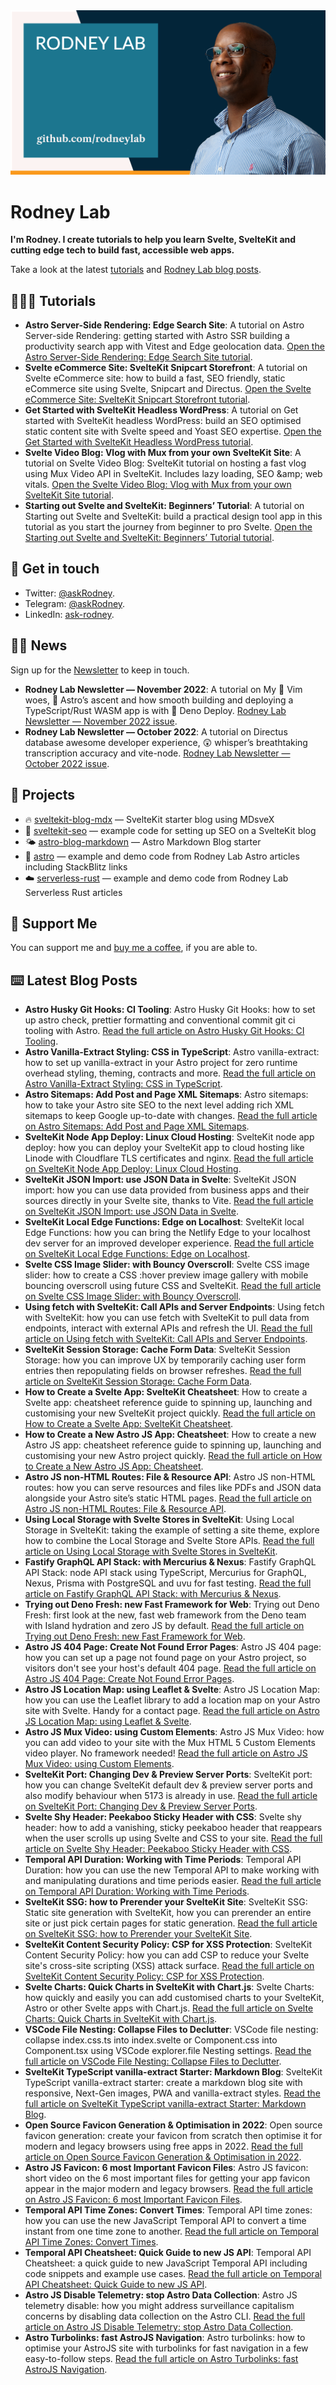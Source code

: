<img src="./images/rodneylab-github.png" alt="Rodney Lab Github banner">

# Rodney Lab
**I'm Rodney. I create tutorials to help you learn Svelte, SvelteKit and cutting edge tech to build fast, accessible web apps.**

Take a look at the latest <a aria-label="See latest Rodney Lab projects" href="https://plus.rodneylab.com/tutorials" rel="noopener">tutorials</a> and <a aria-label="See latest Rodney Lab projects" href="https://rodneylab.com/blog/" rel="noopener">Rodney Lab blog posts</a>.

## 🧑🏽‍🎓 Tutorials

<!-- TUTORIAL-LIST:START -->
- **Astro Server-Side Rendering: Edge Search Site**: A tutorial on Astro Server-side Rendering: getting started with Astro SSR building a productivity search app with Vitest and Edge geolocation data. <a aria-label="Read Rodney Lab post on Astro Server-Side Rendering: Edge Search Site" href="https://plus.rodneylab.com/tutorials/astro-server-side-rendering" rel="noopener">Open the Astro Server-Side Rendering: Edge Search Site tutorial</a>.
- **Svelte eCommerce Site: SvelteKit Snipcart Storefront**: A tutorial on Svelte eCommerce site: how to build a fast, SEO friendly, static eCommerce site using Svelte, Snipcart and Directus. <a aria-label="Read Rodney Lab post on Svelte eCommerce Site: SvelteKit Snipcart Storefront" href="https://plus.rodneylab.com/tutorials/svelte-ecommerce-site" rel="noopener">Open the Svelte eCommerce Site: SvelteKit Snipcart Storefront tutorial</a>.
- **Get Started with SvelteKit Headless WordPress**: A tutorial on Get started with SvelteKit headless WordPress: build an SEO optimised static content site with Svelte speed and Yoast SEO expertise. <a aria-label="Read Rodney Lab post on Get Started with SvelteKit Headless WordPress" href="https://plus.rodneylab.com/tutorials/get-started-sveltekit-headless-wordpress" rel="noopener">Open the Get Started with SvelteKit Headless WordPress tutorial</a>.
- **Svelte Video Blog: Vlog with Mux from your own SvelteKit Site**: A tutorial on Svelte Video Blog: SvelteKit tutorial on hosting a fast vlog using Mux Video API in SvelteKit. Includes lazy loading, SEO &amp;amp; web vitals. <a aria-label="Read Rodney Lab post on Svelte Video Blog: Vlog with Mux from your own SvelteKit Site" href="https://plus.rodneylab.com/tutorials/svelte-video-blog" rel="noopener">Open the Svelte Video Blog: Vlog with Mux from your own SvelteKit Site tutorial</a>.
- **Starting out Svelte and SvelteKit: Beginners’ Tutorial**: A tutorial on Starting out Svelte and SvelteKit: build a practical design tool app in this tutorial as you start the journey from beginner to pro Svelte. <a aria-label="Read Rodney Lab post on Starting out Svelte and SvelteKit: Beginners’ Tutorial" href="https://plus.rodneylab.com/tutorials/starting-out-svelte-sveltekit" rel="noopener">Open the Starting out Svelte and SvelteKit: Beginners’ Tutorial tutorial</a>.<!-- TUTORIAL-LIST:END -->


## 📱 Get in touch

- Twitter: <a aria-label="Direct message Rodney Lab on twitter" href="https://twitter.com/messages/compose?recipient_id=1323579817258831875" target="_blank" rel="nofollow noopener noreferrer">@askRodney</a>.
- Telegram: <a aria-label="Direct message Rodney Lab on Telegram" href="https://t.me/askRodney" target="_blank" rel="nofollow noopener noreferrer">@askRodney</a>.
- LinkedIn: <a aria-label="Direct message Rodney Lab on LinkedIn" href="https://uk.linkedin.com/in/ask-rodney" target="_blank" rel="nofollow noopener noreferrer">ask-rodney</a>.

## 🧑🏽 News

Sign up for the <a aria-label="Sign up the the Rodney Lab newsletter" href="https://newsletter.rodneylab.com/issue/latest-issue#subscribe" rel="noopener">Newsletter</a> to keep in touch.

<!-- NEWSLETTER-LIST:START -->
- **Rodney Lab Newsletter — November 2022**: A tutorial on My 🚪 Vim woes, 🚀 Astro’s ascent and how smooth building and deploying a TypeScript/Rust WASM app is with 🦖 Deno Deploy. <a aria-label="Read Rodney Lab newsletter on Rodney Lab Newsletter — November 2022" href="https://newsletter.rodneylab.com/issue/2022-11-26" rel="noopener">Rodney Lab Newsletter — November 2022 issue</a>.
- **Rodney Lab Newsletter — October 2022**: A tutorial on Directus database awesome developer experience, 😲 whisper’s breathtaking transcription accuracy and vite-node. <a aria-label="Read Rodney Lab newsletter on Rodney Lab Newsletter — October 2022" href="https://newsletter.rodneylab.com/issue/2022-10-22" rel="noopener">Rodney Lab Newsletter — October 2022 issue</a>.<!-- NEWSLETTER-LIST:END -->

## 🔩 Projects

- 🔥 [sveltekit-blog-mdx](https://github.com/rodneylab/sveltekit-blog-mdx) &mdash; SvelteKit starter blog using MDsveX
- 🤖 [sveltekit-seo](https://github.com/rodneylab/sveltekit-seo) &mdash; example code for setting up SEO on a SvelteKit blog
- 🌤 [astro-blog-markdown](https://github.com/rodneylab/astro-blog-markdown) &mdash; Astro Markdown Blog starter
- 🚀 [astro](https://github.com/rodneylab/astro) &mdash; example and demo code from Rodney Lab Astro articles including StackBlitz links
- ☁️ [serverless-rust](https://github.com/rodneylab/serverless-rust) &mdash; example and demo code from Rodney Lab Serverless Rust articles

## 💙 Support Me

You can support me and <a aria-label="Support Rodney Lab via by me a coffee" href="https://rodneylab.com/giving/" rel="noopener">buy me a coffee</a>, if you are able to.


## ⌨️ Latest Blog Posts


<!-- BLOG-POST-LIST:START -->
- **Astro Husky Git Hooks: CI Tooling**: Astro Husky Git Hooks: how to set up astro check, prettier formatting and conventional commit git ci tooling with Astro. <a aria-label="Read Rodney Lab post on Astro Husky Git Hooks: CI Tooling" href="https://rodneylab.com/astro-husky-git-hooks/" rel="noopener">Read the full article on Astro Husky Git Hooks: CI Tooling</a>.
- **Astro Vanilla-Extract Styling: CSS in TypeScript**: Astro vanilla-extract: how to set up vanilla-extract in your Astro project for zero runtime overhead styling, theming, contracts and more. <a aria-label="Read Rodney Lab post on Astro Vanilla-Extract Styling: CSS in TypeScript" href="https://rodneylab.com/astro-vanilla-extract/" rel="noopener">Read the full article on Astro Vanilla-Extract Styling: CSS in TypeScript</a>.
- **Astro Sitemaps: Add Post and Page XML Sitemaps**: Astro sitemaps: how to take your Astro site SEO to the next level adding rich XML sitemaps to keep Google up-to-date with changes. <a aria-label="Read Rodney Lab post on Astro Sitemaps: Add Post and Page XML Sitemaps" href="https://rodneylab.com/astro-sitemaps/" rel="noopener">Read the full article on Astro Sitemaps: Add Post and Page XML Sitemaps</a>.
- **SvelteKit Node App Deploy: Linux Cloud Hosting**: SvelteKit node app deploy: how you can deploy your SvelteKit  app to cloud hosting like Linode with Cloudflare TLS certificates and nginx. <a aria-label="Read Rodney Lab post on SvelteKit Node App Deploy: Linux Cloud Hosting" href="https://rodneylab.com/sveltekit-node-app-deploy/" rel="noopener">Read the full article on SvelteKit Node App Deploy: Linux Cloud Hosting</a>.
- **SvelteKit JSON Import: use JSON Data in Svelte**: SvelteKit JSON import: how you can use data provided from business apps and their sources directly in your Svelte site, thanks to Vite. <a aria-label="Read Rodney Lab post on SvelteKit JSON Import: use JSON Data in Svelte" href="https://rodneylab.com/sveltekit-json-import/" rel="noopener">Read the full article on SvelteKit JSON Import: use JSON Data in Svelte</a>.
- **SvelteKit Local Edge Functions: Edge on Localhost**: SvelteKit local Edge Functions: how you can bring the Netlify Edge to your localhost dev server for an improved developer experience. <a aria-label="Read Rodney Lab post on SvelteKit Local Edge Functions: Edge on Localhost" href="https://rodneylab.com/sveltekit-local-edge-functions/" rel="noopener">Read the full article on SvelteKit Local Edge Functions: Edge on Localhost</a>.
- **Svelte CSS Image Slider: with Bouncy Overscroll**: Svelte CSS image slider: how to create a CSS :hover preview image gallery with mobile bouncing overscroll using future CSS and SvelteKit. <a aria-label="Read Rodney Lab post on Svelte CSS Image Slider: with Bouncy Overscroll" href="https://rodneylab.com/svelte-css-image-slider/" rel="noopener">Read the full article on Svelte CSS Image Slider: with Bouncy Overscroll</a>.
- **Using fetch with SvelteKit: Call APIs and Server Endpoints**: Using fetch with SvelteKit: how you can use fetch with SvelteKit to pull data from endpoints, interact with external APIs and refresh the UI. <a aria-label="Read Rodney Lab post on Using fetch with SvelteKit: Call APIs and Server Endpoints" href="https://rodneylab.com/using-fetch-sveltekit/" rel="noopener">Read the full article on Using fetch with SvelteKit: Call APIs and Server Endpoints</a>.
- **SvelteKit Session Storage: Cache Form Data**: SvelteKit Session Storage: how you can improve UX by temporarily caching user form entries then repopulating fields on browser refreshes. <a aria-label="Read Rodney Lab post on SvelteKit Session Storage: Cache Form Data" href="https://rodneylab.com/sveltekit-session-storage/" rel="noopener">Read the full article on SvelteKit Session Storage: Cache Form Data</a>.
- **How to Create a Svelte App: SvelteKit Cheatsheet**: How to create a Svelte app: cheatsheet reference guide to spinning up, launching and customising your new SvelteKit project quickly. <a aria-label="Read Rodney Lab post on How to Create a Svelte App: SvelteKit Cheatsheet" href="https://rodneylab.com/how-to-create-svelte-app/" rel="noopener">Read the full article on How to Create a Svelte App: SvelteKit Cheatsheet</a>.
- **How to Create a New Astro JS App: Cheatsheet**: How to create a new Astro JS app: cheatsheet reference guide to spinning up, launching and customising your new Astro project quickly. <a aria-label="Read Rodney Lab post on How to Create a New Astro JS App: Cheatsheet" href="https://rodneylab.com/how-to-create-new-astro-js-app/" rel="noopener">Read the full article on How to Create a New Astro JS App: Cheatsheet</a>.
- **Astro JS non-HTML Routes: File &amp; Resource API**: Astro JS non-HTML routes: how you can serve resources and files like PDFs and JSON data alongside your Astro site’s static HTML pages. <a aria-label="Read Rodney Lab post on Astro JS non-HTML Routes: File &amp; Resource API" href="https://rodneylab.com/astro-js-non-html-routes/" rel="noopener">Read the full article on Astro JS non-HTML Routes: File &amp; Resource API</a>.
- **Using Local Storage with Svelte Stores in SvelteKit**: Using Local Storage in SvelteKit: taking the example of setting a site theme, explore how to combine the Local Storage and Svelte Store APIs. <a aria-label="Read Rodney Lab post on Using Local Storage with Svelte Stores in SvelteKit" href="https://rodneylab.com/using-local-storage-sveltekit/" rel="noopener">Read the full article on Using Local Storage with Svelte Stores in SvelteKit</a>.
- **Fastify GraphQL API Stack: with Mercurius &amp; Nexus**: Fastify GraphQL API Stack: node API stack using TypeScript, Mercurius for GraphQL, Nexus, Prisma with PostgreSQL and uvu for fast testing. <a aria-label="Read Rodney Lab post on Fastify GraphQL API Stack: with Mercurius &amp; Nexus" href="https://rodneylab.com/fastify-graphql-api-stack/" rel="noopener">Read the full article on Fastify GraphQL API Stack: with Mercurius &amp; Nexus</a>.
- **Trying out Deno Fresh: new Fast Framework for Web**: Trying out Deno Fresh: first look at the new, fast web framework from the Deno team with Island hydration and zero JS by default. <a aria-label="Read Rodney Lab post on Trying out Deno Fresh: new Fast Framework for Web" href="https://rodneylab.com/trying-out-deno-fresh/" rel="noopener">Read the full article on Trying out Deno Fresh: new Fast Framework for Web</a>.
- **Astro JS 404 Page: Create Not Found Error Pages**: Astro JS 404 page: how you can set up a page not found page on your Astro project, so visitors don&#39;t see your host&#39;s default 404 page. <a aria-label="Read Rodney Lab post on Astro JS 404 Page: Create Not Found Error Pages" href="https://rodneylab.com/astro-js-404-page/" rel="noopener">Read the full article on Astro JS 404 Page: Create Not Found Error Pages</a>.
- **Astro JS Location Map: using Leaflet &amp; Svelte**: Astro JS Location Map: how you can use the Leaflet library to add a location map on your Astro site with Svelte. Handy for a contact page. <a aria-label="Read Rodney Lab post on Astro JS Location Map: using Leaflet &amp; Svelte" href="https://rodneylab.com/astro-js-location-map/" rel="noopener">Read the full article on Astro JS Location Map: using Leaflet &amp; Svelte</a>.
- **Astro JS Mux Video: using Custom Elements**: Astro JS Mux Video: how you can add video to your site with the Mux HTML 5 Custom Elements video player. No framework needed! <a aria-label="Read Rodney Lab post on Astro JS Mux Video: using Custom Elements" href="https://rodneylab.com/astro-js-mux-video/" rel="noopener">Read the full article on Astro JS Mux Video: using Custom Elements</a>.
- **SvelteKit Port: Changing Dev &amp; Preview Server Ports**: SvelteKit port: how you can change SvelteKit default dev &amp; preview server ports and also modify behaviour when 5173 is already in use. <a aria-label="Read Rodney Lab post on SvelteKit Port: Changing Dev &amp; Preview Server Ports" href="https://rodneylab.com/sveltekit-port/" rel="noopener">Read the full article on SvelteKit Port: Changing Dev &amp; Preview Server Ports</a>.
- **Svelte Shy Header: Peekaboo Sticky Header with CSS**: Svelte shy header: how to add a vanishing, sticky peekaboo header that reappears when the user scrolls up using Svelte and CSS to your site. <a aria-label="Read Rodney Lab post on Svelte Shy Header: Peekaboo Sticky Header with CSS" href="https://rodneylab.com/svelte-shy-header/" rel="noopener">Read the full article on Svelte Shy Header: Peekaboo Sticky Header with CSS</a>.
- **Temporal API Duration: Working with Time Periods**: Temporal API Duration: how you can use the new Temporal API to make working with and manipulating durations and time periods easier. <a aria-label="Read Rodney Lab post on Temporal API Duration: Working with Time Periods" href="https://rodneylab.com/temporal-api-duration/" rel="noopener">Read the full article on Temporal API Duration: Working with Time Periods</a>.
- **SvelteKit SSG: how to Prerender your SvelteKit Site**: SvelteKit SSG: Static site generation with SvelteKit, how you can prerender an entire site or just pick certain pages for static generation. <a aria-label="Read Rodney Lab post on SvelteKit SSG: how to Prerender your SvelteKit Site" href="https://rodneylab.com/sveltekit-ssg/" rel="noopener">Read the full article on SvelteKit SSG: how to Prerender your SvelteKit Site</a>.
- **SvelteKit Content Security Policy: CSP for XSS Protection**: SvelteKit Content Security Policy: how you can add CSP to reduce your Svelte site&#39;s cross-site scripting &lpar;XSS&rpar; attack surface. <a aria-label="Read Rodney Lab post on SvelteKit Content Security Policy: CSP for XSS Protection" href="https://rodneylab.com/sveltekit-content-security-policy/" rel="noopener">Read the full article on SvelteKit Content Security Policy: CSP for XSS Protection</a>.
- **Svelte Charts: Quick Charts in SvelteKit with Chart.js**: Svelte Charts: how quickly and easily you can add customised charts to your SvelteKit, Astro or other Svelte apps with Chart.js. <a aria-label="Read Rodney Lab post on Svelte Charts: Quick Charts in SvelteKit with Chart.js" href="https://rodneylab.com/svelte-charts/" rel="noopener">Read the full article on Svelte Charts: Quick Charts in SvelteKit with Chart.js</a>.
- **VSCode File Nesting: Collapse Files to Declutter**: VSCode file nesting: collapse index.css.ts into index.svelte or Component.css into Component.tsx using VSCode explorer.file Nesting settings. <a aria-label="Read Rodney Lab post on VSCode File Nesting: Collapse Files to Declutter" href="https://rodneylab.com/vscode-file-nesting/" rel="noopener">Read the full article on VSCode File Nesting: Collapse Files to Declutter</a>.
- **SvelteKit TypeScript vanilla-extract Starter: Markdown Blog**: SvelteKit TypeScript vanilla-extract starter: create a markdown blog site with responsive, Next-Gen images, PWA and vanilla-extract styles. <a aria-label="Read Rodney Lab post on SvelteKit TypeScript vanilla-extract Starter: Markdown Blog" href="https://rodneylab.com/sveltekit-typescript-vanilla-extract-starter/" rel="noopener">Read the full article on SvelteKit TypeScript vanilla-extract Starter: Markdown Blog</a>.
- **Open Source Favicon Generation &amp; Optimisation in 2022**: Open source favicon generation: create your favicon from scratch then optimise it for modern and legacy browsers using free apps in 2022. <a aria-label="Read Rodney Lab post on Open Source Favicon Generation &amp; Optimisation in 2022" href="https://rodneylab.com/open-source-favicon-generation/" rel="noopener">Read the full article on Open Source Favicon Generation &amp; Optimisation in 2022</a>.
- **Astro JS Favicon: 6 most Important Favicon Files**: Astro JS favicon: short video on the 6 most important files for getting your app favicon appear in the major modern and legacy browsers. <a aria-label="Read Rodney Lab post on Astro JS Favicon: 6 most Important Favicon Files" href="https://rodneylab.com/astro-js-favicon/" rel="noopener">Read the full article on Astro JS Favicon: 6 most Important Favicon Files</a>.
- **Temporal API Time Zones: Convert Times**: Temporal API time zones: how you can use the new JavaScript Temporal API to convert a time instant from one time zone to another. <a aria-label="Read Rodney Lab post on Temporal API Time Zones: Convert Times" href="https://rodneylab.com/temporal-api-time-zones/" rel="noopener">Read the full article on Temporal API Time Zones: Convert Times</a>.
- **Temporal API Cheatsheet: Quick Guide to new JS API**: Temporal API Cheatsheet: a quick guide to new JavaScript Temporal API including code snippets and example use cases. <a aria-label="Read Rodney Lab post on Temporal API Cheatsheet: Quick Guide to new JS API" href="https://rodneylab.com/temporal-api-cheatsheet/" rel="noopener">Read the full article on Temporal API Cheatsheet: Quick Guide to new JS API</a>.
- **Astro JS Disable Telemetry: stop Astro Data Collection**: Astro JS telemetry disable: how you might address surveillance capitalism concerns by disabling data collection on the Astro CLI. <a aria-label="Read Rodney Lab post on Astro JS Disable Telemetry: stop Astro Data Collection" href="https://rodneylab.com/astro-js-disable-telemetry/" rel="noopener">Read the full article on Astro JS Disable Telemetry: stop Astro Data Collection</a>.
- **Astro Turbolinks: fast AstroJS Navigation**: Astro turbolinks: how to optimise your AstroJS site with turbolinks for fast navigation in a few easy-to-follow steps. <a aria-label="Read Rodney Lab post on Astro Turbolinks: fast AstroJS Navigation" href="https://rodneylab.com/astro-turbolinks/" rel="noopener">Read the full article on Astro Turbolinks: fast AstroJS Navigation</a>.<!-- BLOG-POST-LIST:END -->
